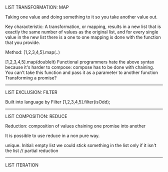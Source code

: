 


LIST TRANSFORMATION: MAP

Taking one value and doing something to it so you take another value out.

Key characteristic: A transformation, or mapping, results in a new list that is exactly the same number of values as the original list, and for every single value in the new list there is a one to one mapping is done with the function that you provide.

Method:
[1,2,3,4,5].map(..)

[1,2,3,4,5].map(doubleIt)
Functional programmers hate the above syntax
because it's harder to compose: compose has to be done with chaining.
You can't take this function and pass it as a parameter to another function
Transforming a promise?


--------------------------------------------------------------

LIST EXCLUSION: FILTER


Built into language by Filter
[1,2,3,4,5].filter(isOdd);

--------------------------------------------------------------

LIST COMPOSITION: REDUCE

Reduction: composition of values
chaining one promise into another

It is possible to use reduce in a non pure way.

unique. Initial: empty list
we could stick something in the list only if it isn't the list
// partial reduction


--------------------------------------------------------------

LIST ITERATION



